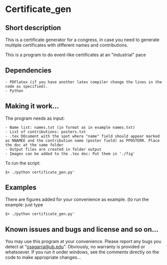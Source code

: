 Certificate_gen
===============

## Short description

This is a certificate generator for a congress, in case you need to generate multiple certificates with different names and contributions.

This is a program to do event-like certificates at an "industrial" pace

## Dependencies

	- PDFlatex (if you have another latex compiler change the lines in the code as specified).
	- Python


## Making it work...

The program needs as input:
	
	- Name list: names.txt (in format as in example names.txt)
	- List of contributions: posters.txt
	- .tex DOcument with the spot where "name" field should appear marked as NNAMEE and the contribution name (poster field) as PPOSTERR. Place the doc at the same folder
	- Output files are created in folder output	
	- Images can be added to the .tex doc: Put them in './fig'

To run the script: 

```
$> ./python certificate_gen.py'
```


## Examples

There are figures added for your convenience as example. (to run the example: just type 

```
$> ./python certificate_gen.py'
```

## Known issues and bugs and license and so on...

You may use this program at your convenience. Please report any bugs you detect at "osagarra@ub.edu". Obviously, no warranty is provided or whatsoever.
If you run it under windows, see the comments directly on the code to make appropriate changes...

